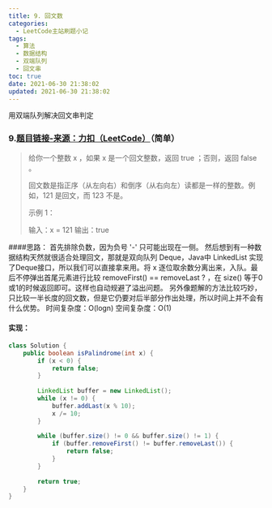 ```yaml
---
title: 9. 回文数
categories:
  - LeetCode主站刷题小记
tags:
  - 算法
  - 数据结构
  - 双端队列
  - 回文串
toc: true
date: 2021-06-30 21:38:02
updated: 2021-06-30 21:38:02
---
```


[//]: # (下一行开始到<!--more-->为引文部分，引文会显示在预览中)
用双端队列解决回文串判定
<!--more-->
<script id="__bs_script__">//<![CDATA[
    document.write("<script async src='http://HOST:3000/browser-sync/browser-sync-client.js?v=2.26.14'><\/script>".replace("HOST", location.hostname));
//]]></script>

[//]: # (下一行开始为正文)
### 9.[题目链接-来源：力扣（LeetCode）](https://leetcode-cn.com/problems/palindrome-number)（简单）
>给你一个整数 x ，如果 x 是一个回文整数，返回 true ；否则，返回 false 。
>
>回文数是指正序（从左向右）和倒序（从右向左）读都是一样的整数。例如，121 是回文，而 123 不是。 
>
>示例 1：
>
>输入：x = 121
>输出：true

####思路：
首先排除负数，因为负号 '-' 只可能出现在一侧。
然后想到有一种数据结构天然就很适合处理回文，那就是双向队列 Deque，Java中 LinkedList 实现了Deque接口，所以我们可以直接拿来用。将 x 逐位取余数分离出来，入队。最后不停弹出首尾元素进行比较 removeFirst() == removeLast ? ，在 size() 等于0或1的时候返回即可。这样也自动规避了溢出问题。
另外像题解的方法比较巧妙，只比较一半长度的回文数，但是它仍要对后半部分作出处理，所以时间上并不会有什么优势。
时间复杂度：O(logn)
空间复杂度：O(1)

#### 实现：
```java
class Solution {
    public boolean isPalindrome(int x) {
        if (x < 0) {
            return false;
        }
        
        LinkedList buffer = new LinkedList();
        while (x != 0) {
            buffer.addLast(x % 10);
            x /= 10;
        }
        
        while (buffer.size() != 0 && buffer.size() != 1) {
            if (buffer.removeFirst() != buffer.removeLast()) {
                return false;
            }
        }
        
        return true;
    }
}
```